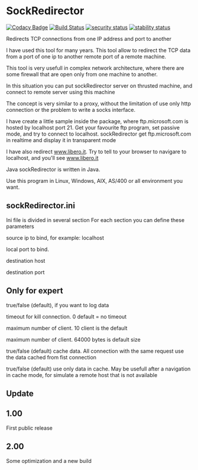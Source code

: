 # SockRedirector

[![Codacy Badge](https://api.codacy.com/project/badge/Grade/160f180c1ada41eb98bf442552898873)](https://app.codacy.com/app/matteobaccan/SockRedirector?utm_source=github.com&utm_medium=referral&utm_content=matteobaccan/SockRedirector&utm_campaign=Badge_Grade_Dashboard)
[![Build Status](https://travis-ci.org/matteobaccan/SockRedirector.svg?branch=master)](https://travis-ci.org/matteobaccan/SockRedirector)
[![security status](https://www.meterian.io/badge/gh/matteobaccan/SockRedirector/security)](https://www.meterian.io/report/gh/matteobaccan/SockRedirector)
[![stability status](https://www.meterian.io/badge/gh/matteobaccan/SockRedirector/stability)](https://www.meterian.io/report/gh/matteobaccan/SockRedirector)

Redirects TCP connections from one IP address and port to another

I have used this tool for many years. This tool allow to redirect the TCP data from a port of one ip to another remote port of a remote machine.

This tool is very usefull in complex network architecture, where there are some firewall that are open only from one machine to another.

In this situation you can put sockRedirector server on thrusted machine, and connect to remote server using this machine

The concept is very similar to a proxy, without the limitation of use only http connection or the problem to write a socks interface.

I have create a little sample inside the package, where ftp.microsoft.com is hosted by localhost port 21. Get your favourite ftp program, set passive mode, and try to connect to localhost.
sockRedirector get ftp.microsoft.com in realtime and display it in transparent mode

I have also redirect www.libero.it. Try to tell to your browser to navigare to localhost, and you'll see www.libero.it

Java sockRedirector is written in Java.

Use this program in Linux, Windows, AIX, AS/400 or all environment you want.

## sockRedirector.ini

Ini file is divided in several <redirection> </redirection> section
For each section you can define these parameters

<source> source ip to bind, for example: localhost

<sourceport> local port to bind.

<destination> destination host

<destinationport> destination port

## Only for expert

<log> true/false (default), if you want to log data

<timeout> timeout for kill connection. 0 default = no timeout

<client> maximum number of client. 10 client is the default

<blocksize> maximum number of client. 64000 bytes is default size

<cache> true/false (default) cache data. All connection with the same request use the data cached from fist connection

<onlycache> true/false (default) use only data in cache. May be usefull after a navigation in cache mode, for simulate a remote host that is not available


## Update

1.00
----
First public release

2.00
----
Some optimization and a new build
